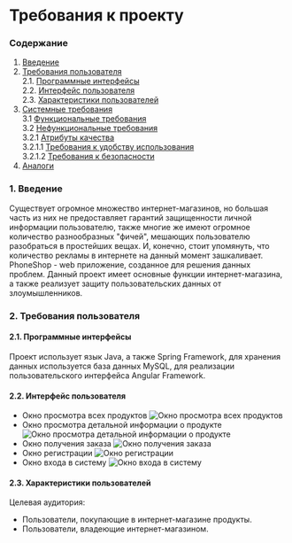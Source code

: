 # Требования к проекту
### Содержание
1. [Введение](#1)
2. [Требования пользователя](#2) <br>
  2.1. [Программные интерфейсы](#2.1) <br>
  2.2. [Интерфейс пользователя](#2.2) <br>
  2.3. [Характеристики пользователей](#2.3) <br>
3. [Системные требования](#3) <br>
  3.1 [Функциональные требования](#3.1) <br>
  3.2 [Нефункциональные требования](#3.2) <br>
    3.2.1 [Атрибуты качества](#3.2.1) <br>
      3.2.1.1 [Требования к удобству использования](#3.2.1.1) <br>
      3.2.1.2 [Требования к безопасности](#3.2.1.2) <br>
 4. [Аналоги](#4) <br>
 
 ### 1. Введение <a name="1"></a>
Существует огромное множество интернет-магазинов, но большая часть из них не предоставляет гарантий защищенности личной информации пользователю, также многие же имеют огромное количество разнообразных "фичей", мешающих пользователю разобраться в простейших вещах. И, конечно, стоит упомянуть, что количество рекламы в интернете на данный момент зашкаливает. PhoneShop - web приложение, созданное для решения данных проблем. Данный проект имеет основные функции интернет-магазина, а также реализует защиту пользовательских данных от злоумышленников.

### 2. Требования пользователя <a name="2"></a>
#### 2.1. Программные интерфейсы <a name="2.1"></a>
Проект использует язык Java, а также Spring Framework, для хранения данных используется база данных MySQL, для реализации пользовательского интерфейса Angular Framework.
#### 2.2. Интерфейс пользователя <a name="2.2"></a>
- Окно просмотра всех продуктов
  ![Окно просмотра всех продуктов](https://raw.githubusercontent.com/s1ovak/PhoneShop/master/ProjectDocumentation/Mockups/View%20products%20list.png)
- Окно просмотра детальной информации о продукте
  ![Окно просмотра детальной информации о продукте](https://raw.githubusercontent.com/s1ovak/PhoneShop/master/ProjectDocumentation/Mockups/View%20detailed%20product%20.png)
- Окно получения заказа
  ![Окно получения заказа](https://raw.githubusercontent.com/s1ovak/PhoneShop/master/ProjectDocumentation/Mockups/Get%20order.png)
- Окно регистрации
  ![Окно регистрации](https://raw.githubusercontent.com/s1ovak/PhoneShop/master/ProjectDocumentation/Mockups/Registration.png)
- Окно входа в систему
  ![Окно входа в систему](https://raw.githubusercontent.com/s1ovak/PhoneShop/master/ProjectDocumentation/Mockups/Login.png)

#### 2.3. Характеристики пользователей <a name="2.3"></a>
Целевая аудитория:
* Пользователи, покупающие в интернет-магазине продукты.
* Пользователи, владеющие интернет-магазином.
